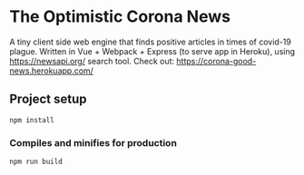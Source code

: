 # The Optimistic Corona News

A tiny client side web engine that finds positive articles in times of covid-19 plague.
Written in Vue + Webpack + Express (to serve app in Heroku), using https://newsapi.org/ search tool.
Check out: https://corona-good-news.herokuapp.com/

## Project setup

```
npm install
```

### Compiles and minifies for production

```
npm run build
```
